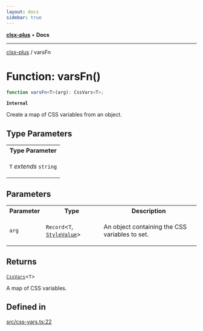 ```yaml
---
layout: docs
sidebar: true
---
```


[**clsx-plus**](README.md) • **Docs**

---

[clsx-plus](README.md) / varsFn

# Function: varsFn()

```ts
function varsFn<T>(arg): CssVars<T>;
```

**`Internal`**

Create a map of CSS variables from an object.

## Type Parameters

<table>
<tr>
<th>Type Parameter</th>
</tr>
<tr>
<td>

`T` _extends_ `string`

</td>
</tr>
</table>

## Parameters

<table>
<tr>
<th>Parameter</th>
<th>Type</th>
<th>Description</th>
</tr>
<tr>
<td>

`arg`

</td>
<td>

`Record`\<`T`, [`StyleValue`](TypeAlias.StyleValue.md)>

</td>
<td>

An object containing the CSS variables to set.

</td>
</tr>
</table>

## Returns

[`CssVars`](TypeAlias.CssVars.md)\<`T`>

A map of CSS variables.

## Defined in

[src/css-vars.ts:22](https://github.com/HoodieCollin/clsx-plus/blob/6e1806c1d3df5a0086bcfb605a74045d54bc746a/src/css-vars.ts#L22)
